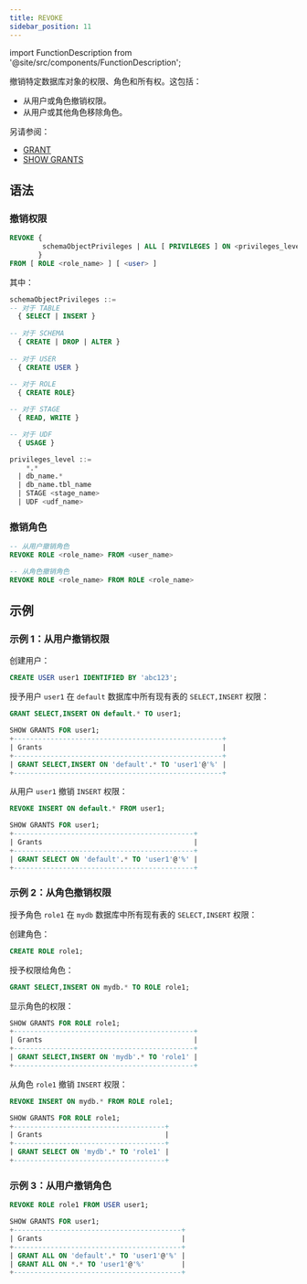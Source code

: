 ```yaml
---
title: REVOKE
sidebar_position: 11
---
```

import FunctionDescription from '@site/src/components/FunctionDescription';

<FunctionDescription description="Introduced or updated: v1.2.275"/>

撤销特定数据库对象的权限、角色和所有权。这包括：

- 从用户或角色撤销权限。
- 从用户或其他角色移除角色。

另请参阅：

- [GRANT](10-grant.md)
- [SHOW GRANTS](22-show-grants.md)

## 语法

### 撤销权限

```sql
REVOKE { 
        schemaObjectPrivileges | ALL [ PRIVILEGES ] ON <privileges_level>
       }
FROM [ ROLE <role_name> ] [ <user> ]
```

其中：

```sql
schemaObjectPrivileges ::=
-- 对于 TABLE
  { SELECT | INSERT }
  
-- 对于 SCHEMA
  { CREATE | DROP | ALTER }
  
-- 对于 USER
  { CREATE USER }
  
-- 对于 ROLE
  { CREATE ROLE}

-- 对于 STAGE
  { READ, WRITE }

-- 对于 UDF
  { USAGE }
```

```sql
privileges_level ::=
    *.*
  | db_name.*
  | db_name.tbl_name
  | STAGE <stage_name>
  | UDF <udf_name>
```

### 撤销角色

```sql
-- 从用户撤销角色
REVOKE ROLE <role_name> FROM <user_name>

-- 从角色撤销角色
REVOKE ROLE <role_name> FROM ROLE <role_name>
```

## 示例

### 示例 1：从用户撤销权限

创建用户：
```sql
CREATE USER user1 IDENTIFIED BY 'abc123';
```

授予用户 `user1` 在 `default` 数据库中所有现有表的 `SELECT,INSERT` 权限：
 
```sql
GRANT SELECT,INSERT ON default.* TO user1;
```
```sql
SHOW GRANTS FOR user1;
+---------------------------------------------------+
| Grants                                            |
+---------------------------------------------------+
| GRANT SELECT,INSERT ON 'default'.* TO 'user1'@'%' |
+---------------------------------------------------+
```

从用户 `user1` 撤销 `INSERT` 权限：
```sql
REVOKE INSERT ON default.* FROM user1;
```

```sql
SHOW GRANTS FOR user1;
+--------------------------------------------+
| Grants                                     |
+--------------------------------------------+
| GRANT SELECT ON 'default'.* TO 'user1'@'%' |
+--------------------------------------------+
```

### 示例 2：从角色撤销权限

授予角色 `role1` 在 `mydb` 数据库中所有现有表的 `SELECT,INSERT` 权限：

创建角色：
```sql
CREATE ROLE role1;
```

授予权限给角色：
```sql
GRANT SELECT,INSERT ON mydb.* TO ROLE role1;
```

显示角色的权限：
```sql
SHOW GRANTS FOR ROLE role1;
+--------------------------------------------+
| Grants                                     |
+--------------------------------------------+
| GRANT SELECT,INSERT ON 'mydb'.* TO 'role1' |
+--------------------------------------------+
```

从角色 `role1` 撤销 `INSERT` 权限：
```sql
REVOKE INSERT ON mydb.* FROM ROLE role1;
```

```sql
SHOW GRANTS FOR ROLE role1;
+-------------------------------------+
| Grants                              |
+-------------------------------------+
| GRANT SELECT ON 'mydb'.* TO 'role1' |
+-------------------------------------+
```

### 示例 3：从用户撤销角色

```sql
REVOKE ROLE role1 FROM USER user1;
```

```sql
SHOW GRANTS FOR user1;
+-----------------------------------------+
| Grants                                  |
+-----------------------------------------+
| GRANT ALL ON 'default'.* TO 'user1'@'%' |
| GRANT ALL ON *.* TO 'user1'@'%'         |
+-----------------------------------------+
```